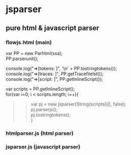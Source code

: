 # jsparser

## pure html & javascript parser

### flowjs.html   (main) <br/>

var PP = new Parhtml(ssa); <br/>
PP.parserunit(); <br/>

console.log("=>[tokens: ]", '\n' + PP.tostringtokens()); <br/>
console.log("=>[traces: ]", PP.getTracefilelst()); <br/>
console.log("=>[script: ]", PP.getInlineScript()); <br/>

var scripts = PP.getInlineScript(); <br/>
for(var i=0; i < scripts.length; i++){ <br/>
>	>   var pj = new jsparser(String(scripts[i]), false); <br/>
   pj.parserjs(); <br/>
   pj.tostringtokens(); <br/>
}


### htmlparser.js (html parser) <br/>
### jsparser.js   (javascript parser)  <br/>
